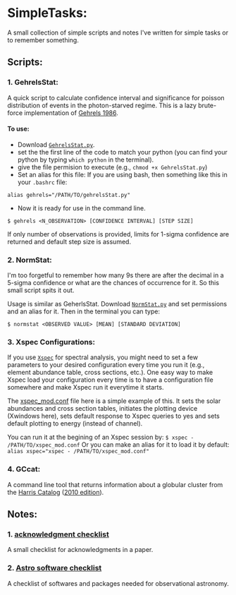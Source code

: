 # SimpleTasks:
A small collection of simple scripts and notes I've written for simple tasks or to remember something.

## Scripts:

### 1. GehrelsStat:
A quick script to calculate confidence interval and significance for poisson distribution of events in the photon-starved regime. This is a lazy brute-force implementation of [Gehrels 1986](http://adsabs.harvard.edu/abs/1986ApJ...303..336G).

#### To use: 
* Download [`GehrelsStat.py`](https://github.com/bersavosh/SimpleTasks/blob/master/GehrelsStat.py).
* set the  the first line of the code to match your python (you can find your python by typing `which python` in the terminal).
* give the file permision to execute (e.g., `chmod +x GehrelsStat.py`)
* Set an alias for this file:
If you are using bash, then something like this in your `.bashrc` file:

`
alias gehrels="/PATH/TO/gehrelsStat.py"
`

* Now it is ready for use in the command line.

`
$ gehrels <N_OBSERVATION> [CONFIDENCE INTERVAL] [STEP SIZE]
`

If only number of observations is provided, limits for 1-sigma confidence are returned and default step size is assumed.

### 2. NormStat:
I'm too forgetful to remember how many 9s there are after the decimal in a 5-sigma confidence or what are the chances of occurrence for it. So this small script spits it out.

Usage is similar as GeherlsStat. Download [`NormStat.py`](https://github.com/bersavosh/SimpleTasks/blob/master/NormStat.py) and set permissions and an alias for it. Then in the terminal you can type:

`
$ normstat <OBSERVED VALUE> [MEAN] [STANDARD DEVIATION]
`

### 3. Xspec Configurations:
If you use [`Xspec`](http://heasarc.gsfc.nasa.gov/docs/xanadu/xspec/index.html) for spectral analysis, you might need to set a few parameters to your desired configuration every time you run it (e.g., element abundance table, cross sections, etc.). One easy way to make Xspec load your configuration every time is to have a configuration file somewhere and make Xspec run it everytime it starts. 

The [xspec_mod.conf](https://github.com/bersavosh/SimpleTasks/blob/master/xspec_mod.conf) file here is a simple example of this. It sets the solar abundances and cross section tables, initiates the plotting device (Xwindows here), sets default response to Xspec queries to yes and sets default plotting to energy (instead of channel).

You can run it at the begining of an Xspec session by:
`
$ xspec - /PATH/TO/xspec_mod.conf
`
Or you can make an alias for it to load it by default:
`
alias xspec="xspec - /PATH/TO/xspec_mod.conf"
`
### 4. GCcat:
A command line tool that returns information about a globular cluster from the [Harris Catalog](http://adsabs.harvard.edu/abs/1996AJ....112.1487H) ([2010 edition](http://www.physics.mcmaster.ca/~harris/Databases.html)).

## Notes:

### 1. [acknowledgment checklist](https://github.com/bersavosh/SimpleTasks/blob/master/acknowledg_checklist.md)
A small checklist for acknowledgments in a paper.

### 2. [Astro software checklist](https://github.com/bersavosh/SimpleTasks/blob/master/observer_startup_guide.md)
A checklist of softwares and packages needed for observational astronomy. 
